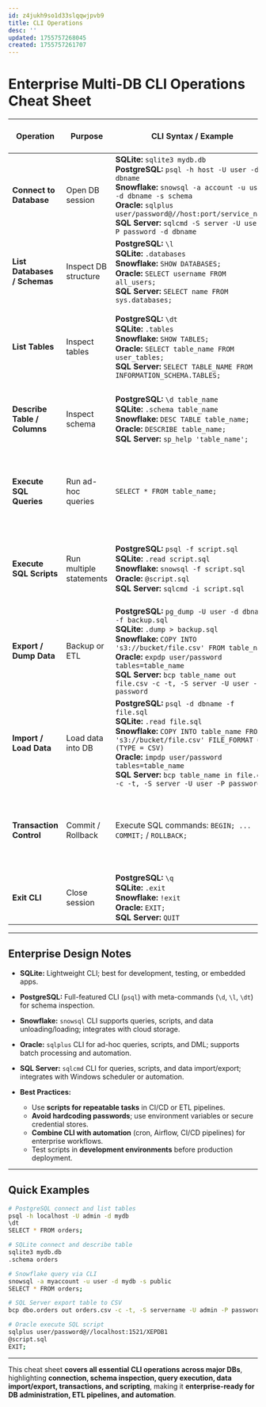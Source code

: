 ```yaml
---
id: z4jukh9so1d33slqqwjpvb9
title: CLI Operations
desc: ''
updated: 1755757268045
created: 1755757261707
---
```


# **Enterprise Multi-DB CLI Operations Cheat Sheet**

| Operation                    | Purpose                 | CLI Syntax / Example                                                                                                                                                                                                                                                                                                             | DB Notes / Enterprise Tips                                                                  |
| ---------------------------- | ----------------------- | -------------------------------------------------------------------------------------------------------------------------------------------------------------------------------------------------------------------------------------------------------------------------------------------------------------------------------- | ------------------------------------------------------------------------------------------- |
| **Connect to Database**      | Open DB session         | **SQLite:** `sqlite3 mydb.db` <br> **PostgreSQL:** `psql -h host -U user -d dbname` <br> **Snowflake:** `snowsql -a account -u user -d dbname -s schema` <br> **Oracle:** `sqlplus user/password@//host:port/service_name` <br> **SQL Server:** `sqlcmd -S server -U user -P password -d dbname`                                 | Enterprise: use environment variables for credentials; prefer secure connections (SSL/TLS). |
| **List Databases / Schemas** | Inspect DB structure    | **PostgreSQL:** `\l` <br> **SQLite:** `.databases` <br> **Snowflake:** `SHOW DATABASES;` <br> **Oracle:** `SELECT username FROM all_users;` <br> **SQL Server:** `SELECT name FROM sys.databases;`                                                                                                                               | Use to quickly verify available environments and access rights.                             |
| **List Tables**              | Inspect tables          | **PostgreSQL:** `\dt` <br> **SQLite:** `.tables` <br> **Snowflake:** `SHOW TABLES;` <br> **Oracle:** `SELECT table_name FROM user_tables;` <br> **SQL Server:** `SELECT TABLE_NAME FROM INFORMATION_SCHEMA.TABLES;`                                                                                                              | Enterprise: ensure proper schema context; some DBs require `schema.table`.                  |
| **Describe Table / Columns** | Inspect schema          | **PostgreSQL:** `\d table_name` <br> **SQLite:** `.schema table_name` <br> **Snowflake:** `DESC TABLE table_name;` <br> **Oracle:** `DESCRIBE table_name;` <br> **SQL Server:** `sp_help 'table_name';`                                                                                                                          | Enterprise: quickly validate columns, data types, constraints.                              |
| **Execute SQL Queries**      | Run ad-hoc queries      | `SELECT * FROM table_name;`                                                                                                                                                                                                                                                                                                      | All DBs support standard SQL; CLI sessions good for testing or batch jobs.                  |
| **Execute SQL Scripts**      | Run multiple statements | **PostgreSQL:** `psql -f script.sql` <br> **SQLite:** `.read script.sql` <br> **Snowflake:** `snowsql -f script.sql` <br> **Oracle:** `@script.sql` <br> **SQL Server:** `sqlcmd -i script.sql`                                                                                                                                  | Enterprise: use scripts for repeatable deployments, schema migrations.                      |
| **Export / Dump Data**       | Backup or ETL           | **PostgreSQL:** `pg_dump -U user -d dbname -f backup.sql` <br> **SQLite:** `.dump > backup.sql` <br> **Snowflake:** `COPY INTO 's3://bucket/file.csv' FROM table_name` <br> **Oracle:** `expdp user/password tables=table_name` <br> **SQL Server:** `bcp table_name out file.csv -c -t, -S server -U user -P password`          | Enterprise: automate backups, incremental extracts for ETL pipelines.                       |
| **Import / Load Data**       | Load data into DB       | **PostgreSQL:** `psql -d dbname -f file.sql` <br> **SQLite:** `.read file.sql` <br> **Snowflake:** `COPY INTO table_name FROM 's3://bucket/file.csv' FILE_FORMAT = (TYPE = CSV)` <br> **Oracle:** `impdp user/password tables=table_name` <br> **SQL Server:** `bcp table_name in file.csv -c -t, -S server -U user -P password` | Enterprise: ensure correct file formats, encoding, and permissions.                         |
| **Transaction Control**      | Commit / Rollback       | Execute SQL commands: `BEGIN; ... COMMIT;` / `ROLLBACK;`                                                                                                                                                                                                                                                                         | All DBs support transactions; useful in CLI for testing scripts or DML batches.             |
| **Exit CLI**                 | Close session           | **PostgreSQL:** `\q` <br> **SQLite:** `.exit` <br> **Snowflake:** `!exit` <br> **Oracle:** `EXIT;` <br> **SQL Server:** `QUIT`                                                                                                                                                                                                   | Enterprise: always exit cleanly to release connections.                                     |

---

## **Enterprise Design Notes**

* **SQLite:** Lightweight CLI; best for development, testing, or embedded apps.
* **PostgreSQL:** Full-featured CLI (`psql`) with meta-commands (`\d`, `\l`, `\dt`) for schema inspection.
* **Snowflake:** `snowsql` CLI supports queries, scripts, and data unloading/loading; integrates with cloud storage.
* **Oracle:** `sqlplus` CLI for ad-hoc queries, scripts, and DML; supports batch processing and automation.
* **SQL Server:** `sqlcmd` CLI for queries, scripts, and data import/export; integrates with Windows scheduler or automation.
* **Best Practices:**

  * Use **scripts for repeatable tasks** in CI/CD or ETL pipelines.
  * **Avoid hardcoding passwords**; use environment variables or secure credential stores.
  * **Combine CLI with automation** (cron, Airflow, CI/CD pipelines) for enterprise workflows.
  * Test scripts in **development environments** before production deployment.

---

## **Quick Examples**

```bash
# PostgreSQL connect and list tables
psql -h localhost -U admin -d mydb
\dt
SELECT * FROM orders;

# SQLite connect and describe table
sqlite3 mydb.db
.schema orders

# Snowflake query via CLI
snowsql -a myaccount -u user -d mydb -s public
SELECT * FROM orders;

# SQL Server export table to CSV
bcp dbo.orders out orders.csv -c -t, -S servername -U admin -P password

# Oracle execute SQL script
sqlplus user/password@//localhost:1521/XEPDB1
@script.sql
EXIT;
```

---

This cheat sheet **covers all essential CLI operations across major DBs**, highlighting **connection, schema inspection, query execution, data import/export, transactions, and scripting**, making it **enterprise-ready for DB administration, ETL pipelines, and automation**.

